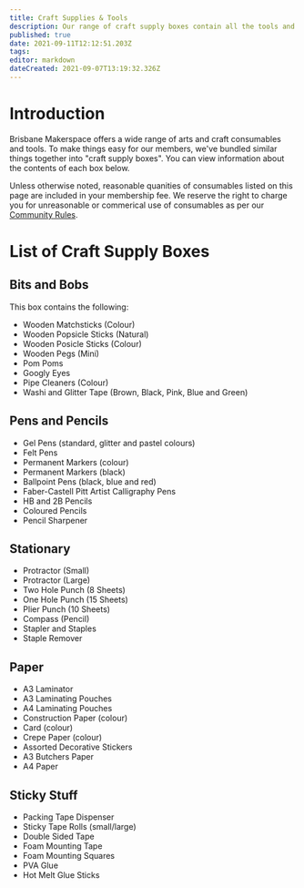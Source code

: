 ```yaml
---
title: Craft Supplies & Tools
description: Our range of craft supply boxes contain all the tools and consumables you need for making stuff.
published: true
date: 2021-09-11T12:12:51.203Z
tags: 
editor: markdown
dateCreated: 2021-09-07T13:19:32.326Z
---
```


# Introduction
Brisbane Makerspace offers a wide range of arts and craft consumables and tools. To make things easy for our members, we've bundled similar things together into "craft supply boxes". You can view information about the contents of each box below.

Unless otherwise noted, reasonable quanities of consumables listed on this page are included in your membership fee. We reserve the right to charge you for unreasonable or commerical use of consumables as per our [Community Rules](/Policies/CommunityRules).

# List of Craft Supply Boxes
## Bits and Bobs
This box contains the following:
* Wooden Matchsticks (Colour)
* Wooden Popsicle Sticks (Natural)
* Wooden Posicle Sticks (Colour)
* Wooden Pegs (Mini)
* Pom Poms
* Googly Eyes
* Pipe Cleaners (Colour)
* Washi and Glitter Tape (Brown, Black, Pink, Blue and Green)

## Pens and Pencils
* Gel Pens (standard, glitter and pastel colours)
* Felt Pens
* Permanent Markers (colour)
* Permanent Markers (black)
* Ballpoint Pens (black, blue and red)
* Faber-Castell Pitt Artist Calligraphy Pens
* HB and 2B Pencils
* Coloured Pencils
* Pencil Sharpener

## Stationary
* Protractor (Small)
* Protractor (Large)
* Two Hole Punch (8 Sheets)
* One Hole Punch (15 Sheets)
* Plier Punch (10 Sheets)
* Compass (Pencil)
* Stapler and Staples
* Staple Remover

## Paper
* A3 Laminator
* A3 Laminating Pouches
* A4 Laminating Pouches
* Construction Paper (colour)
* Card (colour)
* Crepe Paper (colour)
* Assorted Decorative Stickers
* A3 Butchers Paper
* A4 Paper

## Sticky Stuff
* Packing Tape Dispenser
* Sticky Tape Rolls (small/large)
* Double Sided Tape
* Foam Mounting Tape
* Foam Mounting Squares
* PVA Glue
* Hot Melt Glue Sticks

